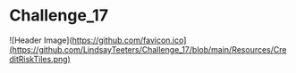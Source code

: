 # Challenge_17

<c> ![Header Image](https://github.com/favicon.ico](https://github.com/LindsayTeeters/Challenge_17/blob/main/Resources/CreditRiskTiles.png) </c>

